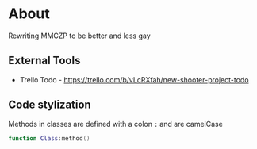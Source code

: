 # About

Rewriting MMCZP to be better and less gay

## External Tools

* Trello Todo - <https://trello.com/b/vLcRXfah/new-shooter-project-todo>

## Code stylization

Methods in classes are defined with a colon ``:`` and are camelCase

```lua
function Class:method()
```
